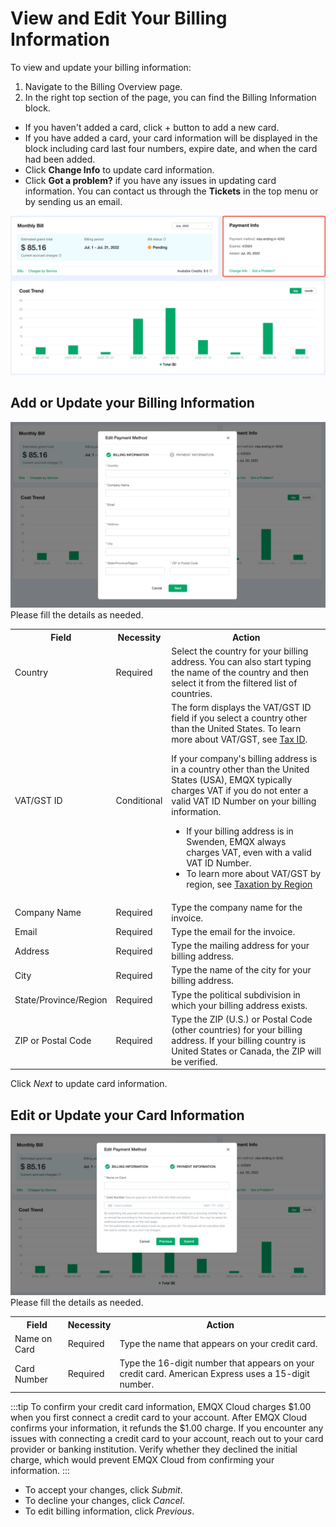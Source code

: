 # View and Edit Your Billing Information

To view and update your billing information:

1. Navigate to the Billing Overview page.
2. In the right top section of the page, you can find the Billing Information block.
  - If you haven't added a card, click + button to add a new card.
  - If you have added a card, your card information will be displayed in the block including card last four numbers, expire date, and when the card had been added.
  - Click **Change Info** to update card information.
  - Click **Got a problem?** if you have any issues in updating card information. You can contact us through the **Tickets** in the top menu or by sending us an email.

![bill info](./_assets/overview_info.png)


## Add or Update your Billing Information
![bill info](./_assets/edit_payment_method.png)
Please fill the details as needed.
<table>
   <tr>
      <th>Field</th>
      <th>Necessity</th>
      <th>Action</th>
   </tr>
   <tr>
      <td>Country</td>
      <td>Required</td>
      <td>Select the country for your billing address. You can also start typing the name of the country and then select it from the filtered list of countries.</td>
   </tr>
   <tr>
      <td>VAT/GST ID</td>
      <td>Conditional</td>
      <td>The form displays the VAT/GST ID field if you select a country other than the United States. To learn more about VAT/GST, see <a href="./taxation.md">Tax ID</a>.

If your company's billing address is in a country other than the United States (USA), EMQX typically charges VAT if you do not enter a valid VAT ID Number on your billing information.

- If your billing address is in Swenden, EMQX always charges VAT, even with a valid VAT ID Number.
- To learn more about VAT/GST by region, see <a href="./taxation.md">Taxation by Region</a>
</td>
   </tr>
   <tr>
      <td>Company Name</td>
      <td>Required</td>
      <td>Type the company name for the invoice.</td>
   </tr>
   <tr>
      <td>Email</td>
      <td>Required</td>
      <td>Type the email for the invoice.</td>
   </tr>
   <tr>
      <td>Address</td>
      <td>Required</td>
      <td>Type the mailing address for your billing address.</td>
   </tr>
   <tr>
      <td>City</td>
      <td>Required</td>
      <td>Type the name of the city for your billing address.</td>
   </tr>
   <tr>
      <td>State/Province/Region</td>
      <td>Required</td>
      <td>Type the political subdivision in which your billing address exists.</td>
   </tr>
   <tr>
      <td>ZIP or Postal Code</td>
      <td>Required</td>
      <td>Type the ZIP (U.S.) or Postal Code (other countries) for your billing address. If your billing country is United States or Canada, the ZIP will be verified.</td>
   </tr>
</table>

Click *Next* to update card information.

## Edit or Update your Card Information
![card info](./_assets/edit_card.png)
Please fill the details as needed.
<table>
   <tr>
      <th>Field</th>
      <th>Necessity</th>
      <th>Action</th>
   </tr>
   <tr>
      <td>Name on Card</td>
      <td>Required</td>
      <td>Type the name that appears on your credit card.</td>
   </tr>
   <tr>
      <td>Card Number</td>
      <td>Required</td>
      <td>Type the 16-digit number that appears on your credit card. American Express uses a 15-digit number.</td>
   </tr>
</table>

:::tip
To confirm your credit card information, EMQX Cloud charges $1.00 when you first connect a credit card to your account. After EMQX Cloud confirms your information, it refunds the $1.00 charge. If you encounter any issues with connecting a credit card to your account, reach out to your card provider or banking institution. Verify whether they declined the initial charge, which would prevent EMQX Cloud from confirming your information.
:::

- To accept your changes, click *Submit*.
- To decline your changes, click *Cancel*.
- To edit billing information, click *Previous*.




